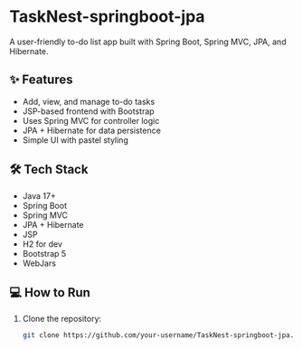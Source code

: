 # TaskNest-springboot-jpa
A user-friendly to-do list app built with Spring Boot, Spring MVC, JPA, and Hibernate.

## ✨ Features
- Add, view, and manage to-do tasks
- JSP-based frontend with Bootstrap
- Uses Spring MVC for controller logic
- JPA + Hibernate for data persistence
- Simple UI with pastel styling

## 🛠 Tech Stack
- Java 17+
- Spring Boot
- Spring MVC
- JPA + Hibernate
- JSP
- H2 for dev
- Bootstrap 5
- WebJars

## 💻 How to Run
1. Clone the repository:
   ```bash
   git clone https://github.com/your-username/TaskNest-springboot-jpa.git
